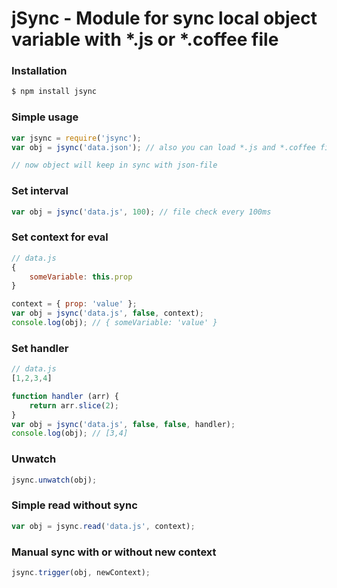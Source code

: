 jSync - Module for sync local object variable with *.js or *.coffee file
======

### Installation

```bash
$ npm install jsync
```

### Simple usage

```javascript
var jsync = require('jsync');
var obj = jsync('data.json'); // also you can load *.js and *.coffee files

// now object will keep in sync with json-file
```

### Set interval

```javascript
var obj = jsync('data.js', 100); // file check every 100ms
```

### Set context for eval

```javascript
// data.js
{
	someVariable: this.prop
}
```

```javascript
context = { prop: 'value' };
var obj = jsync('data.js', false, context);
console.log(obj); // { someVariable: 'value' }
```

### Set handler

```javascript
// data.js
[1,2,3,4]
```

```javascript
function handler (arr) {
	return arr.slice(2);
}
var obj = jsync('data.js', false, false, handler);
console.log(obj); // [3,4]
```

### Unwatch

```javascript
jsync.unwatch(obj);
```

### Simple read without sync

```javascript
var obj = jsync.read('data.js', context);
```

### Manual sync with or without new context

```javascript
jsync.trigger(obj, newContext);
```